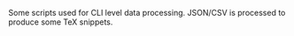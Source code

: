 Some scripts used for CLI level data processing.
JSON/CSV is processed to produce some TeX snippets.
